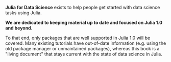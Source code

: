 **Julia for Data Science** exists to help people get started with data science tasks using Julia.


**We are dedicated to keeping material up to date and focused on Julia 1.0 and beyond.**

To that end, only packages that are well supported in Julia 1.0 will be covered. Many existing tutorials have out-of-date information (e.g. using the old package manager or unmaintained packages), whereas this book is a "living document" that stays current with the state of data science in Julia.